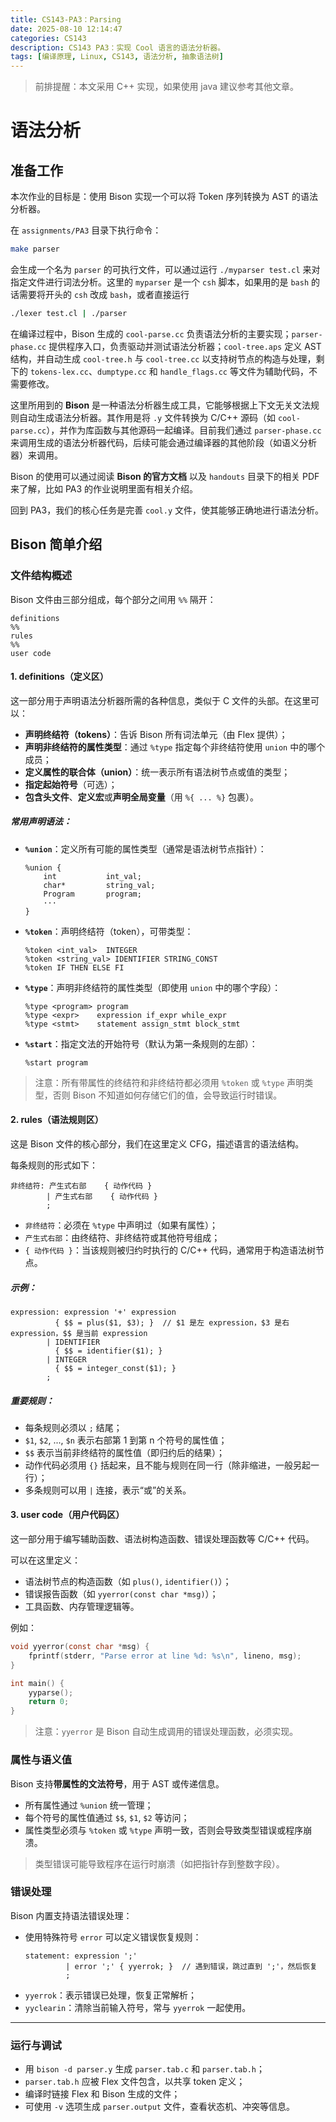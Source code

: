 ```yaml
---
title: CS143-PA3：Parsing
date: 2025-08-10 12:14:47
categories: CS143
description: CS143 PA3：实现 Cool 语言的语法分析器。
tags: [编译原理, Linux, CS143, 语法分析, 抽象语法树]
---
```

> 前排提醒：本文采用 C++ 实现，如果使用 java 建议参考其他文章。

# 语法分析
## 准备工作
本次作业的目标是：使用 Bison 实现一个可以将 Token 序列转换为 AST 的语法分析器。

在 `assignments/PA3` 目录下执行命令：

```bash
make parser
```

会生成一个名为 `parser` 的可执行文件，可以通过运行 `./myparser test.cl` 来对指定文件进行词法分析。这里的 `myparser` 是一个 `csh` 脚本，如果用的是 `bash` 的话需要将开头的 `csh` 改成 `bash`，或者直接运行

```bash
./lexer test.cl | ./parser
```

在编译过程中，Bison 生成的 `cool-parse.cc` 负责语法分析的主要实现；`parser-phase.cc` 提供程序入口，负责驱动并测试语法分析器；`cool-tree.aps` 定义 AST 结构，并自动生成 `cool-tree.h` 与 `cool-tree.cc` 以支持树节点的构造与处理，剩下的 `tokens-lex.cc`、`dumptype.cc` 和 `handle_flags.cc` 等文件为辅助代码，不需要修改。

这里所用到的 **Bison** 是一种语法分析器生成工具，它能够根据上下文无关文法规则自动生成语法分析器。其作用是将 `.y` 文件转换为 C/C++ 源码（如 `cool-parse.cc`），并作为库函数与其他源码一起编译。目前我们通过 `parser-phase.cc` 来调用生成的语法分析器代码，后续可能会通过编译器的其他阶段（如语义分析器）来调用。

Bison 的使用可以通过阅读 **Bison 的官方文档** 以及 `handouts` 目录下的相关 PDF 来了解，比如 PA3 的作业说明里面有相关介绍。

回到 PA3，我们的核心任务是完善 `cool.y` 文件，使其能够正确地进行语法分析。

## Bison 简单介绍
### 文件结构概述
Bison 文件由三部分组成，每个部分之间用 `%%` 隔开：

```bison
definitions
%%
rules
%%
user code
```

#### 1. definitions（定义区）

这一部分用于声明语法分析器所需的各种信息，类似于 C 文件的头部。在这里可以：

- **声明终结符（tokens）**：告诉 Bison 所有词法单元（由 Flex 提供）；
- **声明非终结符的属性类型**：通过 `%type` 指定每个非终结符使用 `union` 中的哪个成员；
- **定义属性的联合体（union）**：统一表示所有语法树节点或值的类型；
- **指定起始符号**（可选）；
- **包含头文件**、**定义宏**或**声明全局变量**（用 `%{ ... %}` 包裹）。

##### 常用声明语法：

- **`%union`**：定义所有可能的属性类型（通常是语法树节点指针）：
  ```bison
  %union {
      int           int_val;
      char*         string_val;
      Program       program;
      ···
  }
  ```

- **`%token`**：声明终结符（token），可带类型：
  ```bison
  %token <int_val>  INTEGER
  %token <string_val> IDENTIFIER STRING_CONST
  %token IF THEN ELSE FI
  ```

- **`%type`**：声明非终结符的属性类型（即使用 `union` 中的哪个字段）：
  ```bison
  %type <program> program
  %type <expr>    expression if_expr while_expr
  %type <stmt>    statement assign_stmt block_stmt
  ```

- **`%start`**：指定文法的开始符号（默认为第一条规则的左部）：
  ```bison
  %start program
  ```

> 注意：所有带属性的终结符和非终结符都必须用 `%token` 或 `%type` 声明类型，否则 Bison 不知道如何存储它们的值，会导致运行时错误。

#### 2. rules（语法规则区）

这是 Bison 文件的核心部分，我们在这里定义 CFG，描述语言的语法结构。

每条规则的形式如下：

```bison
非终结符: 产生式右部    { 动作代码 }
        | 产生式右部    { 动作代码 }
        ;
```

- `非终结符`：必须在 `%type` 中声明过（如果有属性）；
- `产生式右部`：由终结符、非终结符或其他符号组成；
- `{ 动作代码 }`：当该规则被归约时执行的 C/C++ 代码，通常用于构造语法树节点。

##### 示例：

```bison
expression: expression '+' expression
          { $$ = plus($1, $3); }  // $1 是左 expression，$3 是右 expression，$$ 是当前 expression
        | IDENTIFIER
          { $$ = identifier($1); }
        | INTEGER
          { $$ = integer_const($1); }
        ;
```

##### 重要规则：

- 每条规则必须以 `;` 结尾；
- `$1`, `$2`, ..., `$n` 表示右部第 1 到第 n 个符号的属性值；
- `$$` 表示当前非终结符的属性值（即归约后的结果）；
- 动作代码必须用 `{}` 括起来，且不能与规则在同一行（除非缩进，一般另起一行）；
- 多条规则可以用 `|` 连接，表示“或”的关系。

#### 3. user code（用户代码区）

这一部分用于编写辅助函数、语法树构造函数、错误处理函数等 C/C++ 代码。

可以在这里定义：

- 语法树节点的构造函数（如 `plus()`, `identifier()`）；
- 错误报告函数（如 `yyerror(const char *msg)`）；
- 工具函数、内存管理逻辑等。

例如：

```c
void yyerror(const char *msg) {
    fprintf(stderr, "Parse error at line %d: %s\n", lineno, msg);
}

int main() {
    yyparse();
    return 0;
}
```

> 注意：`yyerror` 是 Bison 自动生成调用的错误处理函数，必须实现。

### 属性与语义值

Bison 支持**带属性的文法符号**，用于 AST 或传递信息。

- 所有属性通过 `%union` 统一管理；
- 每个符号的属性值通过 `$$`, `$1`, `$2` 等访问；
- 属性类型必须与 `%token` 或 `%type` 声明一致，否则会导致类型错误或程序崩溃。

> 类型错误可能导致程序在运行时崩溃（如把指针存到整数字段）。

### 错误处理

Bison 内置支持语法错误处理：

- 使用特殊符号 `error` 可以定义错误恢复规则：
  ```bison
  statement: expression ';'
           | error ';' { yyerrok; }  // 遇到错误，跳过直到 ';'，然后恢复
           ;
  ```
- `yyerrok`：表示错误已处理，恢复正常解析；
- `yyclearin`：清除当前输入符号，常与 `yyerrok` 一起使用。

---

### 运行与调试

- 用 `bison -d parser.y` 生成 `parser.tab.c` 和 `parser.tab.h`；
- `parser.tab.h` 应被 Flex 文件包含，以共享 token 定义；
- 编译时链接 Flex 和 Bison 生成的文件；
- 可使用 `-v` 选项生成 `parser.output` 文件，查看状态机、冲突等信息。